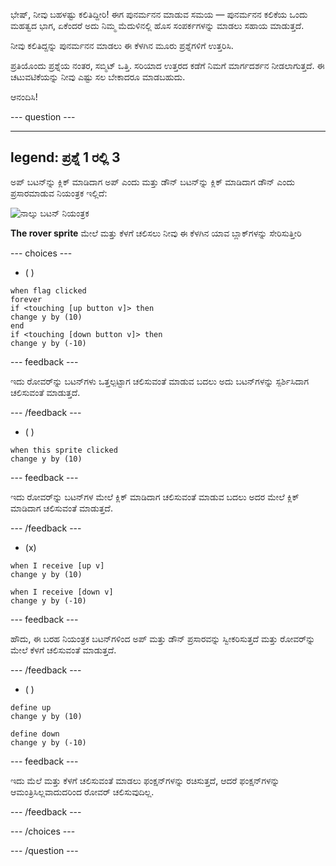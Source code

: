 
ಭೇಷ್, ನೀವು ಬಹಳಷ್ಟು ಕಲಿತಿದ್ದೀರಿ! ಈಗ ಪುನರ್ಮನನ ಮಾಡುವ ಸಮಯ — ಪುನರ್ಮನನ ಕಲಿಕೆಯ ಒಂದು ಮಹತ್ವದ ಭಾಗ, ಏಕೆಂದರೆ ಅದು ನಿಮ್ಮ ಮೆದುಳಿನಲ್ಲಿ ಹೊಸ ಸಂಪರ್ಕಗಳನ್ನು ಮಾಡಲು ಸಹಾಯ ಮಾಡುತ್ತದೆ.

ನೀವು ಕಲಿತಿದ್ದನ್ನು ಪುನರ್ಮನನ ಮಾಡಲು ಈ ಕೆಳಗಿನ ಮೂರು ಪ್ರಶ್ನೆಗಳಿಗೆ ಉತ್ತರಿಸಿ.

ಪ್ರತಿಯೊಂದು ಪ್ರಶ್ನೆಯ ನಂತರ, ಸಬ್ಮಿಟ್‌ ಒತ್ತಿ. ಸರಿಯಾದ ಉತ್ತರದ ಕಡೆಗೆ ನಿಮಗೆ ಮಾರ್ಗದರ್ಶನ ನೀಡಲಾಗುತ್ತದೆ. ಈ ಚಟುವಟಿಕೆಯನ್ನು ನೀವು ಎಷ್ಟು ಸಲ ಬೇಕಾದರೂ ಮಾಡಬಹುದು.

ಆನಂದಿಸಿ!


--- question ---

---
legend: ಪ್ರಶ್ನೆ 1 ರಲ್ಲಿ 3
---

ಅಪ್‌ ಬಟನ್‌ನ್ನು ಕ್ಲಿಕ್‌ ಮಾಡಿದಾಗ ಅಪ್‌ ಎಂದು ಮತ್ತು ಡೌನ್‌ ಬಟನ್‌ನ್ನು ಕ್ಲಿಕ್‌ ಮಾಡಿದಾಗ ಡೌನ್‌ ಎಂದು ಪ್ರಸಾರಮಾಡುವ ನಿಯಂತ್ರಕ ಇಲ್ಲಿದೆ:

![ನಾಲ್ಕು ಬಟನ್ ನಿಯಂತ್ರಕ](images/controller.png)

**The rover sprite** ಮೇಲೆ ಮತ್ತು ಕೆಳಗೆ ಚಲಿಸಲು ನೀವು ಈ ಕೆಳಗಿನ ಯಾವ ಬ್ಲಾಕ್‌ಗಳನ್ನು ಸೇರಿಸುತ್ತೀರಿ

--- choices ---

- ( )

```blocks3
when flag clicked
forever
if <touching [up button v]> then
change y by (10)
end
if <touching [down button v]> then
change y by (-10)

```


  --- feedback ---

  ಇದು ರೋವರ್‌ನ್ನು ಬಟನ್‌ಗಳು ಒತ್ತಲ್ಪಟ್ಟಾಗ ಚಲಿಸುವಂತೆ ಮಾಡುವ ಬದಲು ಅದು ಬಟನ್‌ಗಳನ್ನು ಸ್ಪರ್ಶಿಸಿದಾಗ ಚಲಿಸುವಂತೆ ಮಾಡುತ್ತದೆ.

  --- /feedback ---

- ( )

```blocks3
when this sprite clicked
change y by (10)
```

--- feedback ---

  ಇದು ರೋವರ್‌ನ್ನು ಬಟನ್‌ಗಳ ಮೇಲೆ ಕ್ಲಿಕ್‌ ಮಾಡಿದಾಗ ಚಲಿಸುವಂತೆ ಮಾಡುವ ಬದಲು ಅದರ ಮೇಲೆ ಕ್ಲಿಕ್‌ ಮಾಡಿದಾಗ ಚಲಿಸುವಂತೆ ಮಾಡುತ್ತದೆ.

  --- /feedback ---

- (x)

```blocks3
when I receive [up v]
change y by (10)

when I receive [down v]
change y by (-10)

```

  --- feedback ---

  ಹೌದು, ಈ ಬರಹ ನಿಯಂತ್ರಕ ಬಟನ್‌ಗಳಿಂದ ಅಪ್‌ ಮತ್ತು ಡೌನ್‌ ಪ್ರಸಾರವನ್ನು ಸ್ವೀಕರಿಸುತ್ತದೆ ಮತ್ತು ರೋವರ್‌ನ್ನು ಮೇಲೆ ಕೆಳಗೆ ಚಲಿಸುವಂತೆ ಮಾಡುತ್ತದೆ.

  --- /feedback ---

- ( )

```blocks3
define up
change y by (10)

define down
change y by (-10)

```


  --- feedback ---

  ಇದು ಮೆಲೆ ಮತ್ತು ಕೆಳಗೆ ಚಲಿಸುವಂತೆ ಮಾಡಲು ಫಂಕ್ಷನ್‌ಗಳನ್ನು ರಚಿಸುತ್ತದೆ, ಆದರೆ ಫಂಕ್ಷನ್‌ಗಳನ್ನು ಆಮಂತ್ರಿಸಿಲ್ಲವಾದುದರಿಂದ ರೋವರ್ ಚಲಿಸುವುದಿಲ್ಲ.

  --- /feedback ---

--- /choices ---

--- /question ---
